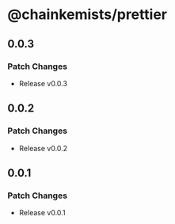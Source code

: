 # @chainkemists/prettier

## 0.0.3

### Patch Changes

- Release v0.0.3

## 0.0.2

### Patch Changes

- Release v0.0.2

## 0.0.1

### Patch Changes

- Release v0.0.1
